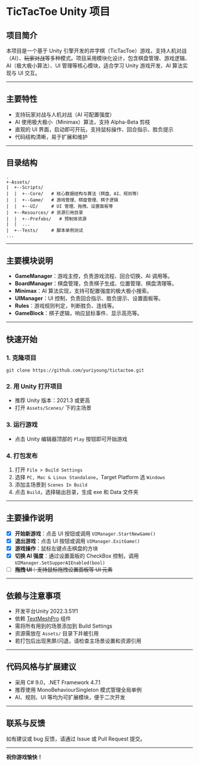 # TicTacToe Unity 项目

## 项目简介

本项目是一个基于 Unity 引擎开发的井字棋（TicTacToe）游戏，支持人机对战（AI）、~~玩家对战~~等多种模式。项目采用模块化设计，包含棋盘管理、游戏逻辑、AI（极大极小算法）、UI 管理等核心模块，适合学习 Unity 游戏开发、AI 算法实现与 UI 交互。

---

## 主要特性

- 支持玩家对战与人机对战（AI 可配置强度）
- AI 使用极大极小（Minimax）算法，支持 Alpha-Beta 剪枝
- 直观的 UI 界面，启动即可开玩，支持鼠标操作、回合指示、胜负提示
- 代码结构清晰，易于扩展和维护

---

## 目录结构

```text
.
+-Assets/ 
|  +--Scripts/
|  |  +--Core/   # 核心数据结构与算法（棋盘、AI、规则等）
|  |  +--Game/   # 游戏管理、棋盘管理、棋子逻辑 
|  |  +--UI/     # UI 管理、拖拽、设置面板等
|  +--Resources/ # 资源引用目录
|  |  +--Prefabs/   # 预制体资源
|  |  ...
|  +--Tests/     # 脚本单例测试
...
```



---

## 主要模块说明

- **GameManager**：游戏主控，负责游戏流程、回合切换、AI 调用等。
- **BoardManager**：棋盘管理，负责棋子生成、位置管理、棋盘清理等。
- **Minimax**：AI 算法实现，支持可配置强度的极大极小搜索。
- **UIManager**：UI 控制，负责回合指示、胜负提示、设置面板等。
- **Rules**：游戏规则判定，判断胜负、连线等。
- **GameBlock**：棋子逻辑，响应鼠标事件、显示高亮等。

---

## 快速开始

### 1. 克隆项目

```shell
git clone https://github.com/yuriyoung/tictactoe.git
```

### 2. 用 Unity 打开项目

- 推荐 Unity 版本：2021.3 或更高
- 打开 `Assets/Scenes/` 下的主场景

### 3. 运行游戏

- 点击 Unity 编辑器顶部的 `Play` 按钮即可开始游戏

### 4. 打包发布

1. 打开 `File > Build Settings`
2. 选择 `PC, Mac & Linux Standalone`，Target Platform 选 `Windows`
3. 添加主场景到 `Scenes In Build`
4. 点击 `Build`，选择输出目录，生成 exe 和 Data 文件夹

---

## 主要操作说明

- [x] **开始新游戏**：点击 UI 按钮或调用 `UIManager.StartNewGame()`
- [x] **退出游戏**：点击 UI 按钮或调用 `UIManager.ExitGame()`
- [x] **游戏操作**：鼠标左键点击棋盘的方块
- [x] **切换 AI 强度**：通过设置面板的 CheckBox 控制，调用 `UIManager.SetSupperAIEnabled(bool)`
- [ ] ~~**拖拽 UI**：支持鼠标拖拽设置面板等 UI 元素~~

---

## 依赖与注意事项

- 开发平台Unity 2022.3.51f1
- 依赖 [TextMeshPro](https://docs.unity3d.com/Packages/com.unity.textmeshpro@latest) 组件
- 需将所有用到的场景添加到 Build Settings
- 资源需放在 `Assets/` 目录下并被引用
- 若打包后出现黑屏/闪退，请检查主场景设置和资源引用

---

## 代码风格与扩展建议

- 采用 C# 9.0，.NET Framework 4.7.1
- 推荐使用 MonoBehaviourSingleton 模式管理全局单例
- AI、规则、UI 等均为可扩展模块，便于二次开发

---

## 联系与反馈

如有建议或 bug 反馈，请通过 Issue 或 Pull Request 提交。

---

**祝你游戏愉快！**